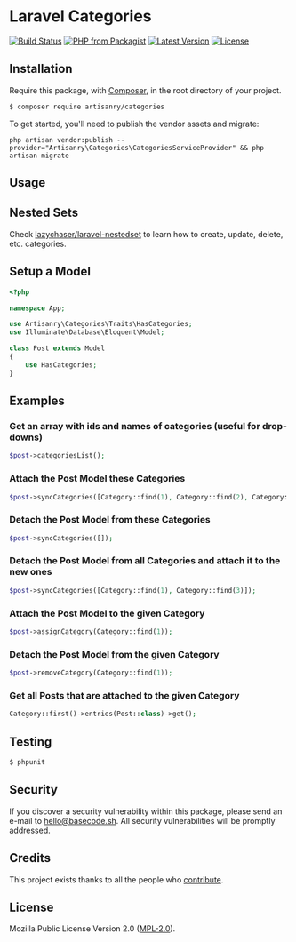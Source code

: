 # Laravel Categories

[![Build Status](https://img.shields.io/travis/artisanry/Categories/master.svg?style=flat-square)](https://travis-ci.org/artisanry/Categories)
[![PHP from Packagist](https://img.shields.io/packagist/php-v/artisanry/categories.svg?style=flat-square)]()
[![Latest Version](https://img.shields.io/github/release/artisanry/Categories.svg?style=flat-square)](https://github.com/artisanry/Categories/releases)
[![License](https://img.shields.io/packagist/l/artisanry/Categories.svg?style=flat-square)](https://packagist.org/packages/artisanry/Categories)

## Installation

Require this package, with [Composer](https://getcomposer.org/), in the root directory of your project.

``` bash
$ composer require artisanry/categories
```

To get started, you'll need to publish the vendor assets and migrate:

```
php artisan vendor:publish --provider="Artisanry\Categories\CategoriesServiceProvider" && php artisan migrate
```

## Usage

## Nested Sets

Check [lazychaser/laravel-nestedset](https://github.com/lazychaser/laravel-nestedset) to learn how to create, update, delete, etc. categories.

## Setup a Model
``` php
<?php

namespace App;

use Artisanry\Categories\Traits\HasCategories;
use Illuminate\Database\Eloquent\Model;

class Post extends Model
{
    use HasCategories;
}
```

## Examples

### Get an array with ids and names of categories (useful for drop-downs)
``` php
$post->categoriesList();
```

### Attach the Post Model these Categories
``` php
$post->syncCategories([Category::find(1), Category::find(2), Category::find(3)]);
```

### Detach the Post Model from these Categories
``` php
$post->syncCategories([]);
```

### Detach the Post Model from all Categories and attach it to the new ones
``` php
$post->syncCategories([Category::find(1), Category::find(3)]);
```

### Attach the Post Model to the given Category
``` php
$post->assignCategory(Category::find(1));
```

### Detach the Post Model from the given Category
``` php
$post->removeCategory(Category::find(1));
```

### Get all Posts that are attached to the given Category
``` php
Category::first()->entries(Post::class)->get();
```

## Testing

``` bash
$ phpunit
```

## Security

If you discover a security vulnerability within this package, please send an e-mail to hello@basecode.sh. All security vulnerabilities will be promptly addressed.

## Credits

This project exists thanks to all the people who [contribute](../../contributors).

## License

Mozilla Public License Version 2.0 ([MPL-2.0](./LICENSE)).

